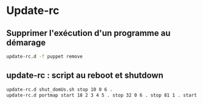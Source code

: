 # Update-rc
## Supprimer l'exécution d'un programme au démarage
```bash
update-rc.d -f puppet remove
```

## update-rc : script au reboot et shutdown
```bash
update-rc.d shut_domUs.sh stop 10 0 6 .
update-rc.d portmap start 18 2 3 4 5 . stop 32 0 6 . stop 81 1 . start 43 S .
```
